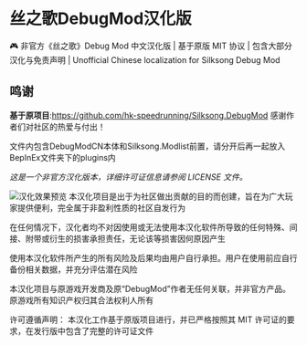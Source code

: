 # 丝之歌DebugMod汉化版
🎮 非官方《丝之歌》Debug Mod 中文汉化版 | 基于原版 MIT 协议 | 包含大部分汉化与免责声明 | Unofficial Chinese localization for Silksong Debug Mod
## 鸣谢
**基于原项目**:https://github.com/hk-speedrunning/Silksong.DebugMod
感谢作者们对社区的热爱与付出！

文件内包含DebugModCN本体和Silksong.Modlist前置，请分开后再一起放入BepInEx文件夹下的plugins内

*这是一个非官方汉化版本，详细许可证信息请参阅 LICENSE 文件。*

![汉化效果预览](https://github.com/GreenYogurt261/Silksong-DebugMod-CN/blob/main/%E6%B1%89%E5%8C%96%E9%A2%84%E8%A7%88.png)
本汉化项目是出于为社区做出贡献的目的而创建，旨在为广大玩家提供便利，完全属于非盈利性质的社区自发行为

在任何情况下，汉化者均不对因使用或无法使用本汉化软件所导致的任何特殊、间接、附带或衍生的损害承担责任，无论该等损害因何原因产生

使用本汉化软件所产生的所有风险及后果均由用户自行承担。用户在使用前应自行备份相关数据，并充分评估潜在风险

本汉化项目与原游戏开发商及原“DebugMod”作者无任何关联，并非官方产品。原游戏所有知识产权归其合法权利人所有

许可遵循声明：
本汉化工作基于原版项目进行，并已严格按照其 MIT 许可证的要求，在发行版中包含了完整的许可证文件
